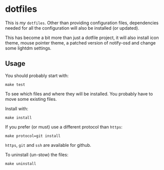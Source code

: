 # dotfiles

This is *my* `dotfiles`. Other than providing configuration files, dependencies needed for all the configuration will also be installed (or updated).

This has become a bit more than just a dotfile project, it will also install icon theme, mouse pointer theme, a patched version of notify-osd and change some lightdm settings.

## Usage
You should probably start with:

    make test

To see which files and where they will be installed. You probably have to move some existing files.

Install with:

    make install

If you prefer (or must) use a different protocol than `https`:

    make protocol=git install

`https`, `git` and `ssh` are available for github.

To uninstall (un-stow) the files:

    make uninstall

